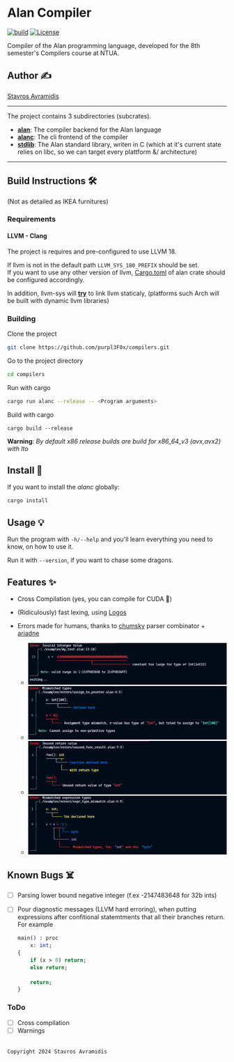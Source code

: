 
# Alan Compiler 
[![build](https://github.com/purpl3F0x/compilers/actions/workflows/rust.yml/badge.svg?branch=main)](https://github.com/purpl3F0x/compilers/actions/workflows/rust.yml) 
[![License](https://img.shields.io/badge/License-Apache%202.0-blue.svg)](https://opensource.org/licenses/Apache-2.0)


Compiler of the Alan programming language, developed for the 8th semester's Compilers course at NTUA.

## Author ✍️

[Stavros Avramidis](https://www.github.com/purpl3F0x)

___
The project contains 3 subdirectories (subcrates).
- **[alan](./alan/)**: The compiler backend for the Alan language
- **[alanc](./alanc/)**: The cli frontend of the compiler
- **[stdlib](./stdlib/)**: The Alan standard library, writen in C (which at it's current state relies on libc, so we can target every plattform &/ architecture)
___

## Build Instructions 🛠️
(Not as detailed as IKEA furnitures)

### Requirements

#### LLVM - Clang
The project is requires and pre-configured to use LLVM 18.

If llvm is not in the default path `LLVM_SYS_180_PREFIX` should be set. <br>
If you want to use any other version of llvm, [Cargo.toml](./alan/Cargo.toml) of alan crate should be configured accordingly.

In addition, llvm-sys will <u>**try**</u> to link llvm staticaly, (platforms such Arch will be built with dynamic llvm libraries)

### Building

Clone the project

```bash
git clone https://github.com/purpl3F0x/compilers.git
```

Go to the project directory

```bash
cd compilers
```

Run with cargo
```bash
cargo run alanc --release -- <Program arguments>
```

Build with cargo
```
cargo build --release
```
__Warning__: *By default x86 release builds are build for x86_64_v3 (avx,avx2) with lto*

## Install 🚀
If you want to install the *alanc* globally:
```bash
cargo install
```

## Usage 💡
Run the program with `-h/--help` and you'll learn everything you need to know, on how to use it. 

Run it with `--version`, if you want to chase some dragons. 

## Features ✨
- Cross Compilation (yes, you can compile for CUDA 🙌)

- (Ridiculously) fast lexing, using [Logos](https://github.com/maciejhirsz/logos)

- Errors made for humans, thanks to [chumsky](https://github.com/zesterer/chumsky) parser combinator + [ariadne](https://github.com/zesterer/ariadne)
    - ![alt text](./assets/error_example_parse.png)
    - ![alt text](./assets/error_example_sem1.png)
    - ![alt text](./assets/error_example_sem2.png)
    - ![alt text](./assets/error_example_sem3.png)

## Known Bugs ☠️
- [ ] Parsing lower bound negative integer (f.ex -2147483648 for 32b ints)

- [ ] Pour diagnostic messages (LLVM hard erroring), when putting expressions after confitional statemtments that all their branches return. For example
    ```pl
    main() : proc
        x: int;
    {
        if (x > 0) return;
        else return;

        return;
    }

### ToDo
- [ ] Cross compilation
- [ ] Warnings

##
`
Copyright 2024 Stavros Avramidis
`

